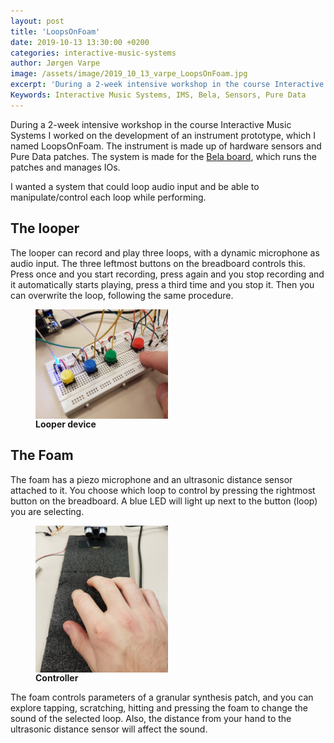 ```yaml
---
layout: post
title: 'LoopsOnFoam'
date: 2019-10-13 13:30:00 +0200
categories: interactive-music-systems
author: Jørgen Varpe
image: /assets/image/2019_10_13_varpe_LoopsOnFoam.jpg
excerpt: 'During a 2-week intensive workshop in the course Interactive Music Systems I worked on the development of an instrument prototype, which I named LoopsOnFoam.'
Keywords: Interactive Music Systems, IMS, Bela, Sensors, Pure Data
---
```


During a 2-week intensive workshop in the course Interactive Music Systems I worked on the development of an instrument prototype, which I named LoopsOnFoam. The instrument is made up of hardware sensors and Pure Data patches. The system is made for the <a href="https://bela.io/" target="_blank">Bela board</a>, which runs the patches and manages IOs.

I wanted a system that could loop audio input and be able to manipulate/control each loop while performing.

## The looper

The looper can record and play three loops, with a dynamic microphone as audio input. The three leftmost buttons on the breadboard controls this. Press once and you start recording, press again and you stop recording and it automatically starts playing, press a third time and you stop it. Then you can overwrite the loop, following the same procedure.

<figure>
<img src="/assets/image/2019_10_13_varpe_looper.jpg" width = "50%" align="center"/>
<figcaption><strong>Looper device</strong></figcaption>
</figure>

## The Foam

The foam has a piezo microphone and an ultrasonic distance sensor attached to it. You choose which loop to control by pressing the rightmost button on the breadboard. A blue LED will light up next to the button (loop) you are selecting.

<figure>
<img src="/assets/image/2019_10_13_varpe_controller.jpg" width = "50%" align="center" />
<figcaption><strong>Controller</strong></figcaption>
</figure>

The foam controls parameters of a granular synthesis patch, and you can explore tapping, scratching, hitting and pressing the foam to change the sound of the selected loop. Also, the distance from your hand to the ultrasonic distance sensor will affect the sound.
